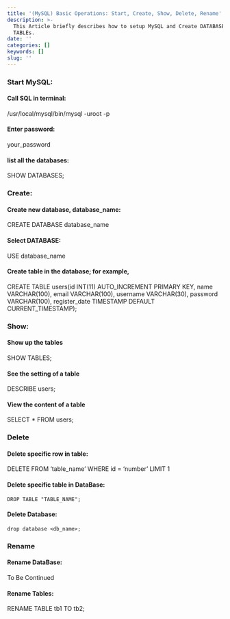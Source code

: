```yaml
---
title: '(MySQL) Basic Operations: Start, Create, Show, Delete, Rename'
description: >-
  This Article briefly describes how to setup MySQL and Create DATABASEs and
  TABLEs.
date: ''
categories: []
keywords: []
slug: ''
---
```


### Start MySQL:

#### Call SQL in terminal:

/usr/local/mysql/bin/mysql -uroot -p

#### Enter password:

your\_password

#### list all the databases:

SHOW DATABASES;

### Create:

#### Create new database, database\_name:

CREATE DATABASE database\_name

#### Select DATABASE:

USE database\_name

#### Create table in the database; for example, 

CREATE TABLE users(id INT(11) AUTO\_INCREMENT PRIMARY KEY, name VARCHAR(100), email VARCHAR(100), username VARCHAR(30), password VARCHAR(100), register\_date TIMESTAMP DEFAULT CURRENT\_TIMESTAMP);

### Show:

#### Show up the tables

SHOW TABLES;

#### See the setting of a table

DESCRIBE users;

#### View the content of a table

SELECT \* FROM users;

### Delete 

#### Delete specific row in table:

DELETE FROM ‘table\_name’ WHERE id = ‘number’ LIMIT 1

#### Delete specific table in DataBase:

```
DROP TABLE "TABLE_NAME";
```

#### Delete Database:

```
drop database <db_name>;
```

### Rename

#### Rename DataBase:

To Be Continued

#### Rename Tables:

RENAME TABLE tb1 TO tb2;